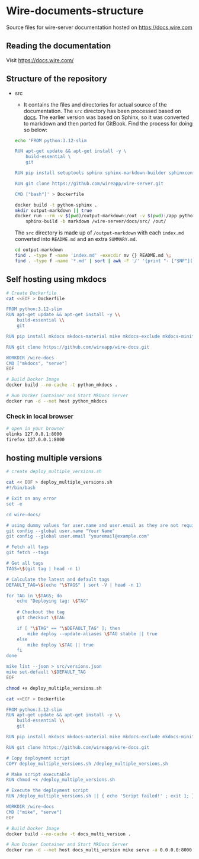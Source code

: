 # Wire-documents-structure

Source files for wire-server documentation hosted on <https://docs.wire.com>

## Reading the documentation

Visit <https://docs.wire.com/>

## Structure of the repository
- src 
    - It contains the files and directories for actual source of the documentation. The `src` directory has been processed based on [docs](https://github.com/wireapp/wire-server/tree/develop/docs). The earlier version was based on Sphinx, so it was converted to markdown and then ported for GitBook. Find the process for doing so below: 

    ```bash
    echo 'FROM python:3.12-slim

    RUN apt-get update && apt-get install -y \
        build-essential \
        git

    RUN pip install setuptools sphinx sphinx-markdown-builder sphinxcontrib.kroki sphinxcontrib.plantuml rst2pdf myst_parser sphinx_multiversion sphinx_reredirects sphinx_copybutton

    RUN git clone https://github.com/wireapp/wire-server.git

    CMD ["bash"]' > Dockerfile

    docker build -t python-sphinx .
    mkdir output-markdown || true
    docker run --rm -v $(pwd)/output-markdown:/out -v $(pwd):/app python-sphinx \
        sphinx-build -b markdown /wire-server/docs/src/ /out/
    ``` 
    The `src` directory is made up of `/output-markdown` with each `index.md` converted into `README.md` and an extra `SUMMARY.md`.
    ```bash
    cd output-markdown
    find . -type f -name 'index.md' -execdir mv {} README.md \;
    find . -type f -name '*.md' | sort | awk -F '/' '{print "- ["$NF"]("$0")"}' > ./SUMMARY.md
    ```

## Self hosting using mkdocs

```bash
# Create Dockerfile
cat <<EOF > Dockerfile

FROM python:3.12-slim
RUN apt-get update && apt-get install -y \\
    build-essential \\
    git

RUN pip install mkdocs mkdocs-material mike mkdocs-exclude mkdocs-minify-plugin mkdocs-redirects mkdocs-macros-plugin pymdown-extensions

RUN git clone https://github.com/wireapp/wire-docs.git

WORKDIR /wire-docs
CMD ["mkdocs", "serve"]
EOF

# Build Docker Image
docker build --no-cache -t python_mkdocs .

# Run Docker Container and Start MkDocs Server
docker run -d --net host python_mkdocs
```  

### Check in local browser
```bash
# open in your browser
elinks 127.0.0.1:8000
firefox 127.0.0.1:8000
```

## hosting multiple versions 

```bash
# create deploy_multiple_versions.sh

cat << EOF > deploy_multiple_versions.sh
#!/bin/bash

# Exit on any error
set -e

cd wire-docs/

# using dummy values for user.name and user.email as they are not required
git config --global user.name "Your Name"
git config --global user.email "youremail@example.com"

# Fetch all tags
git fetch --tags

# Get all tags
TAGS=\$(git tag | head -n 1)

# Calculate the latest and default tags
DEFAULT_TAG=\$(echo "\$TAGS" | sort -V | head -n 1)

for TAG in \$TAGS; do
    echo "Deploying tag: \$TAG"
    
    # Checkout the tag
    git checkout \$TAG

    if [ "\$TAG" == "\$DEFAULT_TAG" ]; then
        mike deploy --update-aliases \$TAG stable || true
    else
        mike deploy \$TAG || true
    fi
done

mike list --json > src/versions.json
mike set-default \$DEFAULT_TAG
EOF

chmod +x deploy_multiple_versions.sh

cat <<EOF > Dockerfile

FROM python:3.12-slim
RUN apt-get update && apt-get install -y \\
    build-essential \\
    git

RUN pip install mkdocs mkdocs-material mike mkdocs-exclude mkdocs-minify-plugin mkdocs-redirects mkdocs-macros-plugin pymdown-extensions

RUN git clone https://github.com/wireapp/wire-docs.git

# Copy deployment script
COPY deploy_multiple_versions.sh /deploy_multiple_versions.sh

# Make script executable
RUN chmod +x /deploy_multiple_versions.sh

# Execute the deployment script
RUN /deploy_multiple_versions.sh || { echo 'Script failed!' ; exit 1; }

WORKDIR /wire-docs
CMD ["mike", "serve"]
EOF

# Build Docker Image
docker build --no-cache -t docs_multi_version .

# Run Docker Container and Start MkDocs Server
docker run -d --net host docs_multi_version mike serve -a 0.0.0.0:8000
```
